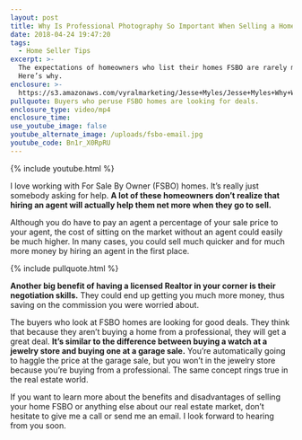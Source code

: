 ```yaml
---
layout: post
title: Why Is Professional Photography So Important When Selling a Home?
date: 2018-04-24 19:47:20
tags:
  - Home Seller Tips
excerpt: >-
  The expectations of homeowners who list their homes FSBO are rarely met.
  Here’s why.
enclosure: >-
  https://s3.amazonaws.com/vyralmarketing/Jesse+Myles/Jesse+Myles+Why+We+Like+Working+With+FSBOs.mp4
pullquote: Buyers who peruse FSBO homes are looking for deals.
enclosure_type: video/mp4
enclosure_time:
use_youtube_image: false
youtube_alternate_image: /uploads/fsbo-email.jpg
youtube_code: Bn1r_X0RpRU
---
```


{% include youtube.html %}

I love working with For Sale By Owner (FSBO) homes. It’s really just somebody asking for help. **A lot of these homeowners don’t realize that hiring an agent will actually help them net more when they go to sell.**

Although you do have to pay an agent a percentage of your sale price to your agent, the cost of sitting on the market without an agent could easily be much higher. In many cases, you could sell much quicker and for much more money by hiring an agent in the first place.

{% include pullquote.html %}

**Another big benefit of having a licensed Realtor in your corner is their negotiation skills.** They could end up getting you much more money, thus saving on the commission you were worried about.

The buyers who look at FSBO homes are looking for good deals. They think that because they aren’t buying a home from a professional, they will get a great deal. **It’s similar to the difference between buying a watch at a jewelry store and buying one at a garage sale.** You’re automatically going to haggle the price at the garage sale, but you won’t in the jewelry store because you’re buying from a professional. The same concept rings true in the real estate world.

If you want to learn more about the benefits and disadvantages of selling your home FSBO or anything else about our real estate market, don’t hesitate to give me a call or send me an email. I look forward to hearing from you soon.